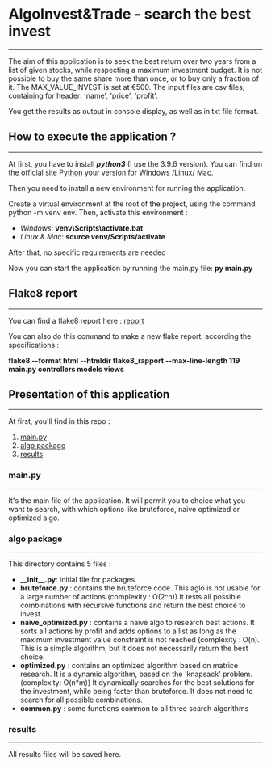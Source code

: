 # AlgoInvest&Trade - search the best invest
***
The aim of this application is to seek the best return over two years from a list of given stocks,
while respecting a maximum investment budget. It is not possible to buy the same share more than once, 
or to buy only a fraction of it.
The MAX_VALUE_INVEST is set at €500. 
The input files are csv files, containing for header: 'name', 'price', 'profit'.

You get the results as output in console display, as well as in txt file format.


## How to execute the application ?
***
At first, you have to install ___python3___ (I use the 3.9.6 version). 
You can find on the official site 
[Python](https://www.python.org/downloads/) your version for 
Windows /Linux/ Mac.

Then you need to install a new environment for running the application.

Create a virtual environment at the root of the project, using the command
python -m venv env. Then, activate this environment : 

- _Windows_: __venv\Scripts\activate.bat__
- _Linux_ & _Mac_: __source venv/Scripts/activate__

After that, no specific requirements are needed

Now you can start the application by running the main.py file: __py main.py__

## Flake8 report
***

You can find a flake8 report here : 
[report](https://github.com/maticha84/oc_p7_repo/tree/master/flake8_report)

You can also do this command to make a new flake report, according the 
specifications : 

__flake8 --format html --htmldir flake8_rapport 
--max-line-length 119 main.py controllers models views__

## Presentation of this application
***

At first, you'll find in this repo : 

1. [main.py](#main.py) 
2. [algo package](#algo-package)
3. [results](#results)

### main.py
***

It's the main file of the application. It will permit you to choice what you want to search, with which 
options like bruteforce, naive optimized or optimized algo. 

### algo package
***

This directory contains 5 files : 

- **\_\_init\_\_.py**: initial file for packages
- **bruteforce.py** : contains the bruteforce code. This aglo is not usable for a large number of actions 
(complexity : O(2^n)) It tests all possible combinations with recursive functions and return the best choice 
to invest.
- **naive_optimized.py** : contains a naive algo to research best actions. It sorts all actions by profit 
and adds options to a list as long as the maximum investment value constraint is not reached (complexity : 
O(n). This is a simple algorithm, but it does not necessarily return the best choice.
- **optimized.py** : contains an optimized algorithm based on matrice research. It is a dynamic algorithm, 
based on the 'knapsack' problem. (complexity: O(n*m)) It dynamically searches for the best solutions for the investment,
while being faster than bruteforce. It does not need to search for all possible combinations. 
- **common.py** : some functions common to all three search algorithms

### results
***

All results files will be saved here.